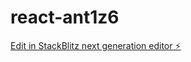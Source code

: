 # react-ant1z6

[Edit in StackBlitz next generation editor ⚡️](https://stackblitz.com/~/github.com/praveenkumarguntoju/react-ant1z6)